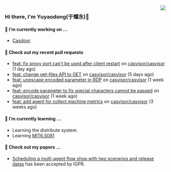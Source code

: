 <img align="right" src="https://github-readme-stats.vercel.app/api?username=leo220yuyaodog&show_icons=true&icon_color=805AD5&text_color=718096&bg_color=ffffff&hide_title=true" />

### Hi there, I'm Yuyaodong(于耀东)👋
#### 🔭 I’m currently working on ...
- [Casdoor](https://github.com/casdoor)

#### 🔨 Check out my recent pull requests

- [feat: fix proxy port can&#39;t be used after client restart](https://github.com/casvisor/casvisor/pull/133) on [casvisor/casvisor](https://github.com/casvisor/casvisor) (1 day ago)
- [feat: change get-files API to GET](https://github.com/casvisor/casvisor/pull/132) on [casvisor/casvisor](https://github.com/casvisor/casvisor) (5 days ago)
- [feat: unescape encoded parameter in RDP](https://github.com/casvisor/casvisor/pull/129) on [casvisor/casvisor](https://github.com/casvisor/casvisor) (1 week ago)
- [feat: encode parameter to fix special characters cannot be passed](https://github.com/casvisor/casvisor/pull/126) on [casvisor/casvisor](https://github.com/casvisor/casvisor) (1 week ago)
- [feat: add agent for collect machine metrics](https://github.com/casvisor/casvisor/pull/118) on [casvisor/casvisor](https://github.com/casvisor/casvisor) (3 weeks ago)

#### 🌱 I’m currently learning ...
- Learning the distribute system.
- Learning [MIT6.S081](https://pdos.csail.mit.edu/6.828/2021/schedule.html)

#### 📜 Check out my papers ...
- [Scheduling a multi-agent flow shop with two scenarios and release dates](https://www.tandfonline.com/doi/full/10.1080/00207543.2023.2188646) has been accepted by IGPR.

